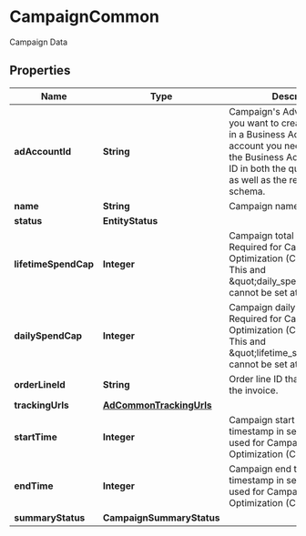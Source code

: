 

# CampaignCommon

Campaign Data

## Properties

| Name | Type | Description | Notes |
|------------ | ------------- | ------------- | -------------|
|**adAccountId** | **String** | Campaign&#39;s Advertiser ID. If you want to create a campaign in a Business Account shared account you need to specify the Business Access advertiser ID in both the query path param as well as the request body schema. |  [optional] |
|**name** | **String** | Campaign name. |  [optional] |
|**status** | **EntityStatus** |  |  [optional] |
|**lifetimeSpendCap** | **Integer** | Campaign total spending cap. Required for Campaign Budget Optimization (CBO) campaigns. This and \&quot;daily_spend_cap\&quot; cannot be set at the same time. |  [optional] |
|**dailySpendCap** | **Integer** | Campaign daily spending cap. Required for Campaign Budget Optimization (CBO) campaigns. This and \&quot;lifetime_spend_cap\&quot; cannot be set at the same time. |  [optional] |
|**orderLineId** | **String** | Order line ID that appears on the invoice. |  [optional] |
|**trackingUrls** | [**AdCommonTrackingUrls**](AdCommonTrackingUrls.md) |  |  [optional] |
|**startTime** | **Integer** | Campaign start time. Unix timestamp in seconds. Only used for Campaign Budget Optimization (CBO) campaigns. |  [optional] |
|**endTime** | **Integer** | Campaign end time. Unix timestamp in seconds. Only used for Campaign Budget Optimization (CBO) campaigns. |  [optional] |
|**summaryStatus** | **CampaignSummaryStatus** |  |  [optional] |



